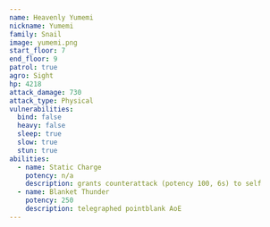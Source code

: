 ```yaml
---
name: Heavenly Yumemi
nickname: Yumemi
family: Snail
image: yumemi.png
start_floor: 7
end_floor: 9
patrol: true
agro: Sight
hp: 4218
attack_damage: 730
attack_type: Physical
vulnerabilities:
  bind: false
  heavy: false
  sleep: true
  slow: true
  stun: true
abilities:
  - name: Static Charge
    potency: n/a
    description: grants counterattack (potency 100, 6s) to self
  - name: Blanket Thunder
    potency: 250
    description: telegraphed pointblank AoE
---
```

